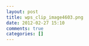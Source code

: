 ```yaml
---
layout: post
title: wps_clip_image4603.png
date: 2012-02-27 15:10
comments: true
categories: []
---
```


